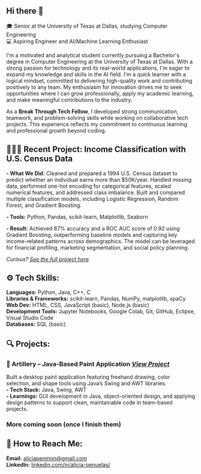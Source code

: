 ## Hi there 👋

🎓 Senior at the University of Texas at Dallas, studying Computer Engineering  
💻 Aspiring Engineer and AI/Machine Learning Enthusiast    

I'm a motivated and analytical student currently pursuing a Bachelor's degree in Computer Engineering at the University of Texas at Dallas. With a strong passion for technology and its real-world applications, I'm eager to expand my knowledge and skills in the AI field. I'm a quick learner with a logical mindset, committed to delivering high-quality work and contributing positively to any team. My enthusiasm for innovation drives me to seek opportunities where I can grow professionally, apply my academic learning, and make meaningful contributions to the industry.  

As a **Break Through Tech Fellow**, I developed strong communication, teamwork, and problem-solving skills while working on collaborative tech projects. This experience reflects my commitment to continuous learning and professional growth beyond coding.

## 👩🏼‍💻 Recent Project: Income Classification with U.S. Census Data
**- What We Did:**
Cleaned and prepared a 1994 U.S. Census dataset to predict whether an individual earns more than $50K/year. Handled missing data, performed one-hot encoding for categorical features, scaled numerical features, and addressed class imbalance. Built and compared multiple classification models, including Logistic Regression, Random Forest, and Gradient Boosting.

**- Tools:**
Python, Pandas, scikit-learn, Matplotlib, Seaborn

**- Result:**
Achieved 87% accuracy and a ROC AUC score of 0.92 using Gradient Boosting, outperforming baseline models and capturing key income-related patterns across demographics. The model can be leveraged for financial profiling, marketing segmentation, and social policy planning. 

*Curious? [See the full project here](https://github.com/aliciapm4/Projects.git)*

## ⚙️ Tech Skills:
**Languages:** Python, Java, C++, C  
**Libraries & Frameworks:** scikit-learn, Pandas, NumPy, matplotlib, spaCy  
**Web Dev:** HTML, CSS, JavaScript (basic), Node.js (basic)  
**Development Tools:** Jupyter Notebooks, Google Colab, Git, GitHub, Eclipse, Visual Studio Code  
**Databases:** SQL (basic)  

## 🔍 Projects:
### **🎨 Artillery – Java-Based Paint Application *[View Project](https://replit.com/@AliciaLeon1/Artillery-GUI-Project-APM?v=1#Main.java)***  
Built a desktop paint application featuring freehand drawing, color selection, and shape tools using Java’s Swing and AWT libraries.  
**- Tech Stack:** Java, Swing, AWT  
**- Learnings:** GUI development in Java, object-oriented design, and applying design patterns to support clean, maintainable code in team-based projects.  
### More coming soon (once I finish them)


## 📲 How to Reach Me:
**Email:** aliciapenmon@gmail.com  
**LinkedIn:** [linkedin.com/in/alicia-penuelas/](linkedin.com/in/alicia-penuelas/)

<!--
**aliciapm4/aliciapm4** is a ✨ _special_ ✨ repository because its `README.md` (this file) appears on your GitHub profile.

Here are some ideas to get you started:

- 🔭 I’m currently working on ...
- 🌱 I’m currently learning ...
- 👯 I’m looking to collaborate on ...
- 🤔 I’m looking for help with ...
- 💬 Ask me about ...
- 📫 How to reach me: ...
- 😄 Pronouns: ...
- ⚡ Fun fact: ...
-->
